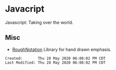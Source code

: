 # Javacript

Javascript: Taking over the world.

## Misc

- [RoughNotation](https://roughnotation.com/) Library for hand drawn emphasis.

```
Created:       Thu 28 May 2020 06:08:02 PM CDT
Last Modified: Thu 28 May 2020 06:08:02 PM CDT
```
